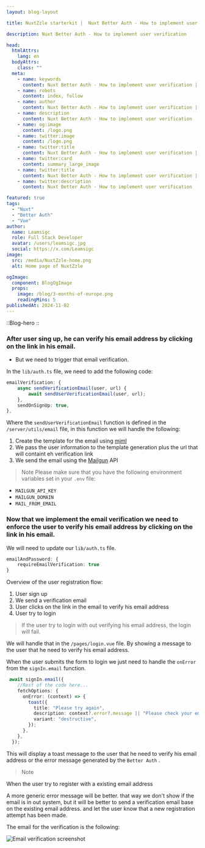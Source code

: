```yaml
---
layout: blog-layout

title: NuxtZzle starterkit |  Nuxt Better Auth - How to implement user verification

description: Nuxt Better Auth - How to implement user verification

head:
  htmlAttrs:
    lang: en
  bodyAttrs:
    class: ""
  meta:
    - name: keywords
      content: Nuxt Better Auth - How to implement user verification | Blog from NuxtZzle
    - name: robots
      content: index, follow
    - name: author
      content: Nuxt Better Auth - How to implement user verification | Blog from NuxtZzle
    - name: description
      content: Nuxt Better Auth - How to implement user verification
    - name: og:image
      content: /logo.png
    - name: twitter:image
      content: /logo.png
    - name: twitter:title
      content: Nuxt Better Auth - How to implement user verification | Blog from NuxtZzle
    - name: twitter:card
      content: summary_large_image
    - name: twitter:title
      content: Nuxt Better Auth - How to implement user verification | Blog from NuxtZzle
    - name: twitter:description
      content: Nuxt Better Auth - How to implement user verification

featured: true
tags:
  - "Nuxt"
  - "Better Auth"
  - "Vue"
author:
  name: Leamsigc
  role: Full Stack Developer
  avatar: /users/leamsigc.jpg
  social: https://x.com/Leamsigc
image:
  src: /media/NuxtZzle-home.png
  alt: Home page of NuxtZzle

ogImage:
  component: BlogOgImage
  props:
    image: /blog/3-months-of-europe.png
    readingMins: 5
publishedAt: 2024-11-02
---
```


::Blog-hero
::

  
### After user sing up, he can verify his email address by clicking on the link in his email.

 - But we need to trigger that email verification.

 In the `lib/auth.ts` file, we need to add the following code:

```ts
emailVerification: {
    async sendVerificationEmail(user, url) {
        await sendUserVerificationEmail(user, url);
    },
    sendOnSignUp: true,
},
```

Where the `sendUserVerificationEmail` function is defined in the `/server/utils/email` file, in this function we will handle the following:

1. Create the template for the email using [mjml](https://mjml.io/)
2. We pass the user information to the template generation  plus the url that will containt eh verification link
3. We send the email using the [Mailgun](https://mailgun.com/) API

> Note
Please make sure that you have the following environment variables set in your `.env` file:

- `MAILGUN_API_KEY`
- `MAILGUN_DOMAIN`
- `MAIL_FROM_EMAIL`



### Now that we implement  the email verification we need to enforce the user to verify his email address by clicking on the link in his email.

We will need to update our  `lib/auth.ts` file.

```ts
emailAndPassword: {
    requireEmailVerification: true
}
```


Overview of the user registration flow:

1. User sign up
2. We send a verification email
3. User clicks on the link in the email to verify his email address
4. User try to login


> If the user try to login with out verifying his email address, the login will fail.

We will handle that in the `/pages/login.vue` file. By showing a message to the user that he need to verify his email address.

When the user submits the form to login we just need to handle the `onError` from the `signIn.email` function.

```ts
 await signIn.email({
    //Rest of the code here...
    fetchOptions: {
      onError: (context) => {
        toast({
          title: "Please try again",
          description: context?.error?.message || "Please check your email and password",
          variant: "destructive",
        });
      },
    },
  });
```
This will display a toast message to the user that he need to verify his email address or the error message generated by the `Better Auth` .

> Note

When the user try to register with a existing email address

A more generic error message will be better. that way we don't show if the email is in out system, but it will be better to send a verification email base on the existing email address.
and let the user know that a new registration attempt has been made.


The email for the verification is the following:

![Email verification screenshot](/media/email-screenshot.png)

